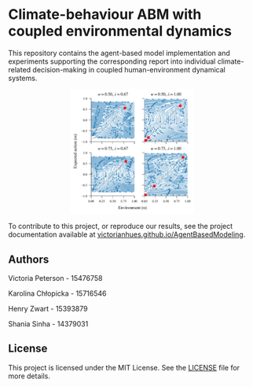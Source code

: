 # Climate-behaviour ABM with coupled environmental dynamics

This repository contains the agent-based model implementation and experiments supporting the corresponding
report into individual climate-related decision-making in coupled human-environment dynamical systems.

<p align="center">
    <img src="docs/source/phase_portraits.png" width="50%" />
</p>


To contribute to this project, or reproduce our results, see the project documentation available at 
[victorianhues.github.io/AgentBasedModeling](https://victorianhues.github.io/AgentBasedModeling/).



## Authors

Victoria Peterson - 15476758

Karolina Chłopicka - 15716546

Henry Zwart - 15393879

Shania Sinha - 14379031


## License

This project is licensed under the MIT License. See the [LICENSE](LICENSE) file for more details.
